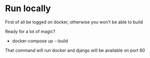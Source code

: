 # Run locally

First of all be logged on docker, otherwise you won't be able to build 

Ready for a lot of magic?

- docker-compose up --build

That command will run docker and django will be available on port 80